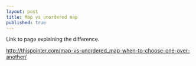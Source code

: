 ```yaml
---
layout: post
title: Map vs unordered map
published: true
---
```

Link to page explaining the difference.

http://thispointer.com/map-vs-unordered_map-when-to-choose-one-over-another/
